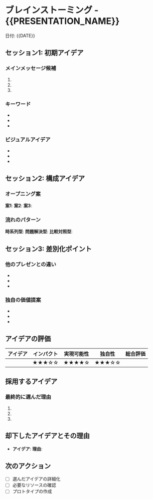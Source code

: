 # ブレインストーミング - {{PRESENTATION_NAME}}

日付: {{DATE}}

## セッション1: 初期アイデア

### メインメッセージ候補

1. 
2. 
3. 

### キーワード

- 
- 
- 

### ビジュアルアイデア

- 
- 
- 

## セッション2: 構成アイデア

### オープニング案

**案1**: 
**案2**: 
**案3**: 

### 流れのパターン

**時系列型**: 
**問題解決型**: 
**比較対照型**: 

## セッション3: 差別化ポイント

### 他のプレゼンとの違い

- 
- 
- 

### 独自の価値提案

- 
- 
- 

## アイデアの評価

| アイデア | インパクト | 実現可能性 | 独自性 | 総合評価 |
|---------|-----------|-----------|--------|---------|
|         | ★★★☆☆ | ★★★★☆ | ★★★☆☆ |         |

## 採用するアイデア

### 最終的に選んだ理由

1. 
2. 
3. 

## 却下したアイデアとその理由

- **アイデア**: 
  **理由**: 

## 次のアクション

- [ ] 選んだアイデアの詳細化
- [ ] 必要なリソースの確認
- [ ] プロトタイプの作成